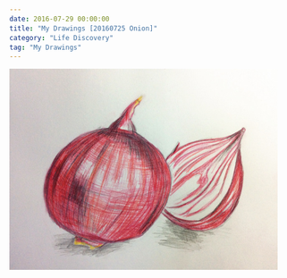 ```yaml
---
date: 2016-07-29 00:00:00
title: "My Drawings [20160725 Onion]"
category: "Life Discovery"
tag: "My Drawings"
---
```


<img class="img-responsive center-block" src="https://raw.githubusercontent.com/joshua19881228/my_blogs/master/Life_Discovery/My_Drawings/onion.jpg" alt="" width="480"/>